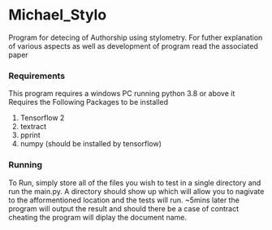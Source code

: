 # Michael_Stylo
Program for detecing of Authorship using stylometry. For futher explanation of various aspects as well as development of program read the associated paper

### Requirements
This program requires a windows PC running python 3.8 or above
it Requires the Following Packages to be installed
1. Tensorflow 2
2. textract
3. pprint
4. numpy (should be installed by tensorflow)

### Running
To Run, simply store all of the files you wish to test in a single directory and run the main.py. A directory should show up which will allow you to nagivate to the afformentioned location and the tests will run. ~5mins later the program will output the result and should there be a case of contract cheating the program will diplay the document name.
